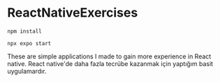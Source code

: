 # ReactNativeExercises

`npm install`

`npx expo start`

These are simple applications I made to gain more experience in React native. 
React native'de daha fazla tecrübe kazanmak için yaptığım basit uygulamardır.

